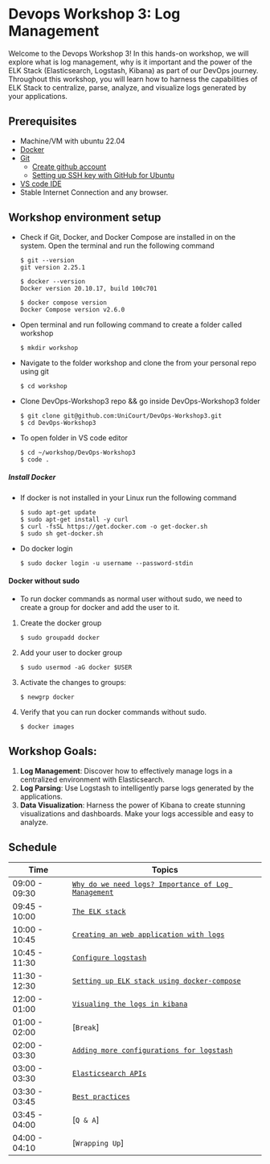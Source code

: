 # Devops Workshop 3: Log Management

Welcome to the Devops Workshop 3! In this hands-on workshop, we will explore what is log management, why is it important
and the power of the ELK Stack (Elasticsearch,
Logstash, Kibana) as part of our DevOps journey. Throughout this workshop, you will learn how to harness the
capabilities of ELK Stack to centralize, parse, analyze, and visualize logs generated by your applications.

## Prerequisites

- Machine/VM with ubuntu 22.04
- [Docker](#install-docker)
- [Git]( https://www.atlassian.com/git/tutorials/install-git#linux )
    - [Create github account](https://github.com/signup)
    - [Setting up SSH key with GitHub for Ubuntu](https://medium.com/featurepreneur/setting-up-ssh-key-with-github-for-ubuntu-cd8f2fabf25b)
- [VS code IDE]( https://linuxize.com/post/how-to-install-visual-studio-code-on-ubuntu-20-04/ )
- Stable Internet Connection and any browser.

## Workshop environment setup

- Check if Git, Docker, and Docker Compose are installed in on the system. Open the terminal and run the following
  command
  ```shell
  $ git --version
  git version 2.25.1

  $ docker --version
  Docker version 20.10.17, build 100c701

  $ docker compose version
  Docker Compose version v2.6.0

  ```
- Open terminal and run following command to create a folder called workshop
   ```shell
   $ mkdir workshop
   ```
- Navigate to the folder workshop and clone the from your personal repo using git
   ```shell
   $ cd workshop
   ```
- Clone DevOps-Workshop3 repo && go inside DevOps-Workshop3 folder
   ```shell
   $ git clone git@github.com:UniCourt/DevOps-Workshop3.git
   $ cd DevOps-Workshop3
   ```
- To open folder in VS code editor
   ```shell
   $ cd ~/workshop/DevOps-Workshop3
   $ code .
   ```

##### Install Docker

- If docker is not installed in your Linux run the following command
   ```shell
   $ sudo apt-get update
   $ sudo apt-get install -y curl 
   $ curl -fsSL https://get.docker.com -o get-docker.sh
   $ sudo sh get-docker.sh
  ```
- Do docker login
   ```shell
   $ sudo docker login -u username --password-stdin
   ```

#### Docker without sudo

- To run docker commands as normal user without sudo, we need to create a group for docker and add the user to it.

1. Create the docker group
    ```shell
    $ sudo groupadd docker
    ```
2. Add your user to docker group
    ```shell
    $ sudo usermod -aG docker $USER
    ```
3. Activate the changes to groups:
    ```shell
   $ newgrp docker
    ```
4. Verify that you can run docker commands without sudo.
    ```shell
   $ docker images
    ```

## Workshop Goals:

1. **Log Management**: Discover how to effectively manage logs in a centralized environment with Elasticsearch.
2. **Log Parsing**: Use Logstash to intelligently parse logs generated by the applications.
3. **Data Visualization**: Harness the power of Kibana to create stunning visualizations and dashboards. Make your logs
   accessible and easy to analyze.

## Schedule

| Time          | Topics                                                                           |
|---------------|----------------------------------------------------------------------------------|
| 09:00 - 09:30 | [`Why do we need logs? Importance of Log Management`](docs/logging_intro.md)   |
| 09:45 - 10:00 | [`The ELK stack`](docs/elk_stack_intro.md)                                     |
| 10:00 - 10:45 | [`Creating an web application with logs`](docs/create_app.md)                  |
| 10:45 - 11:30 | [`Configure logstash`](docs/logstash.md)                                       |
| 11:30 - 12:30 | [`Setting up ELK stack using docker-compose`](docs/elk_setup.md)               |
| 12:00 - 01:00 | [`Visualing the logs in kibana`](docs/kibana.md)                               |
| 01:00 - 02:00 | [`Break`]                                                                        |
| 02:00 - 03:30 | [`Adding more configurations for logstash`](docs/configure_logstash_part_2.md) |
| 03:00 - 03:30 | [`Elasticsearch APIs`](docs/elasticsearch_api.md)                              |
| 03:30 - 03:45 | [`Best practices`](docs/best_practices.md)                                     |                        |
| 03:45 - 04:00 | [`Q & A`]                                                                        |
| 04:00 - 04:10 | [`Wrapping Up`]                                     |
